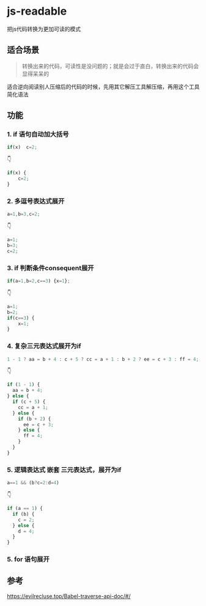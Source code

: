 # js-readable
把js代码转换为更加可读的模式


## 适合场景

> 转换出来的代码，可读性是没问题的；就是会过于直白，转换出来的代码会显得呆呆的

适合逆向阅读别人压缩后的代码的时候，先用其它解压工具解压缩，再用这个工具简化语法

## 功能
### 1. if  语句自动加大括号
```js
if(x)  c=2;
```
👇
```js
if(x) {
    c=2;
}
```
 
### 2. 多逗号表达式展开

```js
a=1,b=3,c=2;
```
👇
```js
a=1;
b=3;
c=2;
```

### 3. if 判断条件consequent展开

```js
if(a=1,b=2,c==3) {x=1}; 
```
👇
```js
a=1;
b=2; 
if(c==3) {
    x=1;
}
```

### 4. 复杂三元表达式展开为if


```js
1 - 1 ? aa = b + 4 : c + 5 ? cc = a + 1 : b + 2 ? ee = c + 3 : ff = 4;
```
👇
```js
if (1 - 1) {
  aa = b + 4;
} else {
  if (c + 5) {
    cc = a + 1;
  } else {
    if (b + 2) {
      ee = c + 3;
    } else {
      ff = 4;
    }
  }
}
```

### 5. 逻辑表达式 嵌套 三元表达式，展开为if


```js
a==1 && (b?c=2:d=4)
```
👇
```js
if (a == 1) {
  if (b) {
    c = 2;
  } else {
    d = 4;
  }
}
```

### 5. for 语句展开


## 参考
https://evilrecluse.top/Babel-traverse-api-doc/#/
